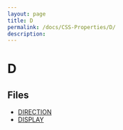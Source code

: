 ```yaml
---
layout: page
title: D
permalink: /docs/CSS-Properties/D/
description: 
---
```


# D



## Files
* [DIRECTION](/compare.html2pdf.tools/docs/CSS-Properties/D/direction)
* [DISPLAY](/compare.html2pdf.tools/docs/CSS-Properties/D/display)

